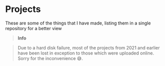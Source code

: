 # Projects

These are some of the things that I have made, listing them in a single repository for a better view

> **Info**

> Due to a hard disk failure, most of the projects from 2021 and earlier have been lost in exception to those which were uploaded online. Sorry for the inconvenience 😅.
